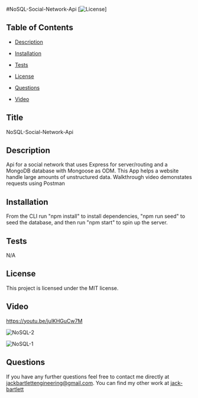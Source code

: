 #NoSQL-Social-Network-Api
  [![License](https://img.shields.io/badge/License-MIT-blue.svg)]
  ## Table of Contents

  * [Description](#description)

  * [Installation](#installation)

  * [Tests](#tests)

  * [License](#license)

  * [Questions](#questions)

  * [Video](#video)

## Title
NoSQL-Social-Network-Api

## Description
Api for a social network that uses Express for server/routing and a MongoDB database with Mongoose as ODM. This App helps a website handle large amounts of unstructured data. Walkthrough video demonstates requests using Postman

## Installation
From the CLI run "npm install" to install dependencies, "npm run seed" to seed the database, and then run "npm start" to spin up the server.

## Tests
N/A

## License
This project is licensed under the MIT license.

## Video

https://youtu.be/julKHGuCw7M


![NoSQL-2](https://user-images.githubusercontent.com/90886034/164128314-26c3f717-e79f-41f0-9114-e7b677ae0102.png)


![NoSQL-1](https://user-images.githubusercontent.com/90886034/164128334-eddf61ae-7994-4aae-b3af-484847089b5f.png)


## Questions 

If you have any further questions feel free to contact me directly at jackbartlettengineering@gmail.com.
You can find my other work at [jack-bartlett](https://github.com/jack-bartlett/)
